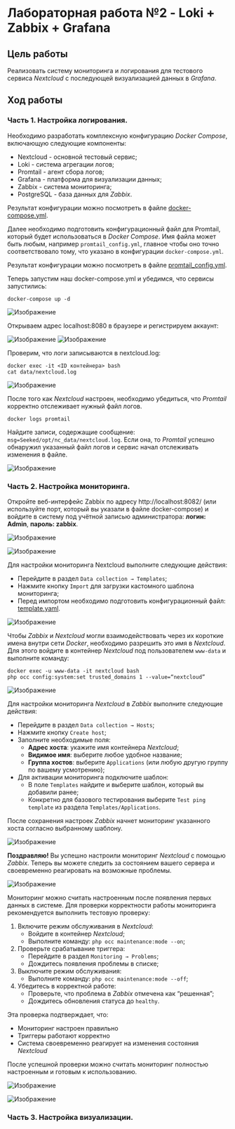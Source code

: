 # Лабораторная работа №2 - Loki + Zabbix + Grafana

## Цель работы

Реализовать систему мониторинга и логирования для тестового сервиса _Nextcloud_ с последующей визуализацией 
данных в _Grafana_.

## Ход работы

### Часть 1. Настройка логирования.

Необходимо разработать комплексную конфигурацию _Docker Compose_, включающую следующие компоненты:

- Nextcloud - основной тестовый сервис;
- Loki - система агрегации логов;
- Promtail - агент сбора логов;
- Grafana - платформа для визуализации данных;
- Zabbix - система мониторинга;
- PostgreSQL - база данных для _Zabbix_.

Результат конфигурации можно посмотреть в файле [docker-compose.yml](docker-compose.yml).

Далее необходимо подготовить конфигурационный файл для Promtail, который будет использоваться в _Docker Compose_. 
Имя файла может быть любым, например `promtail_config.yml`, главное чтобы оно точно соответствовало тому, что указано в 
конфигурации `docker-compose.yml`.

Результат конфигурации можно посмотреть в файле [promtail_config.yml](promtail_config.yml).

Теперь запустим наш docker-compose.yml и убедимся, что сервисы запустились:

```
docker-compose up -d
```

![Изображение](img/1.png)

Открываем адрес localhost:8080 в браузере и регистрируем аккаунт:

![Изображение](img/2.png)
![Изображение](img/3.png)

Проверим, что логи записываются в nextcloud.log:

```
docker exec -it <ID контейнера> bash
cat data/nextcloud.log
```

![Изображение](img/4.png)

После того как _Nextcloud_ настроен, необходимо убедиться, что _Promtail_ корректно отслеживает нужный файл логов.

```
docker logs promtail
```

Найдите записи, содержащие сообщение: `msg=Seeked/opt/nc_data/nextcloud.log`. Если она, то 
_Promtail_ успешно обнаружил указанный файл логов и сервис начал отслеживать изменения в файле.

![Изображение](img/5.png)

### Часть 2. Настройка мониторинга.

Откройте веб-интерфейс Zabbix по адресу http://localhost:8082/ (или используйте порт, который вы указали в файле 
docker-compose) и войдите в систему под учётной записью администратора: **логин: Admin**, **пароль: zabbix**.

![Изображение](img/6.png)

![Изображение](img/7.png)

Для настройки мониторинга Nextcloud выполните следующие действия:

- Перейдите в раздел `Data collection → Templates`;
- Нажмите кнопку `Import` для загрузки кастомного шаблона мониторинга;
- Перед импортом необходимо подготовить конфигурационный файл: [template.yaml](template.yml).

![Изображение](img/8.png)

Чтобы _Zabbix_ и _Nextcloud_ могли взаимодействовать через их короткие имена внутри сети _Docker_, 
необходимо разрешить это имя в _Nextcloud_. Для этого войдите в контейнер _Nextcloud_ под пользователем 
`www-data` и выполните команду:

```
docker exec -u www-data -it nextcloud bash
php occ config:system:set trusted_domains 1 --value=“nextcloud”
```

![Изображение](img/9.png)

Для настройки мониторинга _Nextcloud_ в _Zabbix_ выполните следующие действия:

- Перейдите в раздел `Data collection → Hosts`;
- Нажмите кнопку `Create host`;
- Заполните необходимые поля:
  - **Адрес хоста**: укажите имя контейнера _Nextcloud_;
  - **Видимое имя**: выберите любое удобное название;
  - **Группа хостов**: выберите `Applications` (или любую другую группу по вашему усмотрению);
- Для активации мониторинга подключите шаблон:
  - В поле `Templates` найдите и выберите шаблон, который вы добавили ранее;
  - Конкретно для базового тестирования выберите `Test ping template` из раздела `Templates/Applications`.

После сохранения настроек _Zabbix_ начнет мониторинг указанного хоста согласно выбранному шаблону.

![Изображение](img/10.png)

**Поздравляю!** Вы успешно настроили мониторинг _Nextcloud_ с помощью _Zabbix_. Теперь вы можете следить за состоянием
вашего сервера и своевременно реагировать на возможные проблемы.

![Изображение](img/11.png)

Мониторинг можно считать настроенным после появления первых данных в системе. Для проверки корректности работы 
мониторинга рекомендуется выполнить тестовую проверку:

1. Включите режим обслуживания в _Nextcloud_:
   - Войдите в контейнер _Nextcloud_;
   - Выполните команду: `php occ maintenance:mode --on`;
2. Проверьте срабатывание триггера:
   - Перейдите в раздел `Monitoring → Problems`;
   - Дождитесь появления проблемы в списке;
3. Выключите режим обслуживания:
   - Выполните команду: `php occ maintenance:mode --off`;
4. Убедитесь в корректной работе:
   - Проверьте, что проблема в _Zabbix_ отмечена как “решенная”;
   - Дождитесь обновления статуса до `healthy`.

Эта проверка подтверждает, что:
- Мониторинг настроен правильно
- Триггеры работают корректно
- Система своевременно реагирует на изменения состояния _Nextcloud_

После успешной проверки можно считать мониторинг полностью настроенным и готовым к использованию.

![Изображение](img/12.png)

![Изображение](img/13.png)

### Часть 3. Настройка визуализации.

